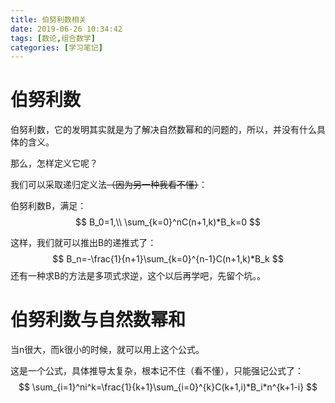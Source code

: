 ```yaml
---
title: 伯努利数相关
date: 2019-06-26 10:34:42
tags: [数论,组合数学]
categories: [学习笔记]
---
```


# 伯努利数

伯努利数，它的发明其实就是为了解决自然数幂和的问题的，所以，并没有什么具体的含义。

那么，怎样定义它呢？

我们可以采取递归定义法~~（因为另一种我看不懂）~~：

伯努利数B，满足：
$$
B_0=1,\\
\sum_{k=0}^nC(n+1,k)*B_k=0
$$
<!--more-->

这样，我们就可以推出B的递推式了：
$$
B_n=-\frac{1}{n+1}\sum_{k=0}^{n-1}C(n+1,k)*B_k
$$
还有一种求B的方法是多项式求逆，这个以后再学吧，先留个坑。。

# 伯努利数与自然数幂和

当n很大，而k很小的时候，就可以用上这个公式。

这是一个公式，具体推导太复杂，根本记不住（看不懂），只能强记公式了：
$$
\sum_{i=1}^ni^k=\frac{1}{k+1}\sum_{i=0}^{k}C(k+1,i)*B_i*n^{k+1-i}
$$


